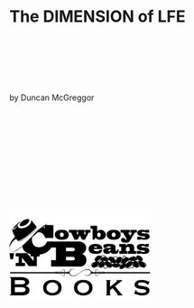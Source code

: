 # The DIMENSION of LFE

<br/>
<br/>
<br/>
<br/>
<br/>

by Duncan McGreggor

<br/>
<br/>
<br/>
<br/>
<br/>
<br/>
<br/>
<br/>
<br/>
<br/>

[![publisher logo][publisher-img]][publisher-site]

<!-- Named page links below: /-->

[publisher-img]: ../images/cnbb-pub-logo-1.6.png
[publisher-site]: http://cnbb.pub/
